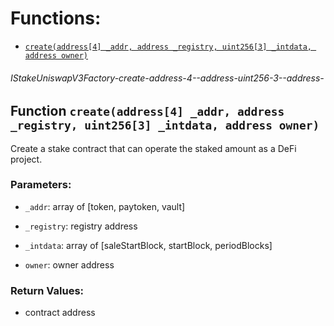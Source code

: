 # Functions:

- [`create(address[4] _addr, address _registry, uint256[3] _intdata, address owner)`](#IStakeUniswapV3Factory-create-address-4--address-uint256-3--address-)

###### IStakeUniswapV3Factory-create-address-4--address-uint256-3--address-

## Function `create(address[4] _addr, address _registry, uint256[3] _intdata, address owner)`

Create a stake contract that can operate the staked amount as a DeFi project.

### Parameters:

- `_addr`: array of [token, paytoken, vault]

- `_registry`:  registry address

- `_intdata`: array of [saleStartBlock, startBlock, periodBlocks]

- `owner`:  owner address

### Return Values:

- contract address
